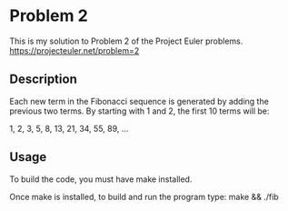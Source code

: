 # Problem 2

This is my solution to Problem 2 of the Project Euler problems.
https://projecteuler.net/problem=2

## Description

Each new term in the Fibonacci sequence is generated by adding the previous two terms. By starting with 1 and 2, the first 10 terms will be:

1, 2, 3, 5, 8, 13, 21, 34, 55, 89, ...

## Usage

To build the code, you must have make installed.

Once make is installed, to build and run the program type:
make && ./fib
